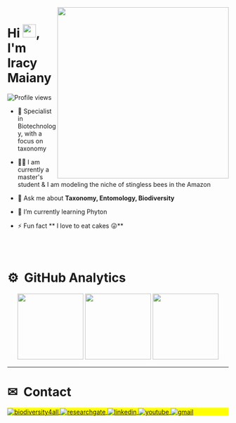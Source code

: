 <img align="right" height="390em" src="https://raw.githubusercontent.com/gist/IracyMaia/c109bf45cc0ea761c4b0a91049c25bdd/raw/0441662321a41ad737d677c2bf0cad1ed124bb21/githubcardprofile.svg"/>
<h1 align="left">Hi <img src="https://static.wixstatic.com/media/e869bd_c56a3a18c48d45f69a86ec6e39d003ce~mv2.gif" height="30px">, I'm Iracy Maiany</h1>
<p align="left"> <img src="https://komarev.com/ghpvc/?username=iracymaia&color=yellow" alt="Profile views" /> </p>

- 🔎 Specialist in Biotechnology, with a focus on taxonomy

- 👨‍💻 I am currently a master's student & I am modeling the niche of stingless bees in the Amazon

- 💬 Ask me about **Taxonomy, Entomology, Biodiversity**

- 🌱 I’m currently learning Phyton

- ⚡ Fun fact ** I love to eat cakes 😜**

<br><br>
</div>

# ⚙️ &nbsp;GitHub Analytics

<div align="center">
  <img height="150em" src="https://github-readme-stats.vercel.app/api?username=IracyMaia&show_icons=true&theme=vision-friendly-dark&include_all_commits=true&count_private=true"/>
  <img height="150em" src="https://github-readme-streak-stats.herokuapp.com/?user=IracyMaia&theme=vision-friendly-dark&hide_border=false"/>
  <img height="150em" src="https://github-readme-stats.vercel.app/api/top-langs/?username=IracyMaia&layout=compact&langs_count=7&theme=vision-friendly-dark"/>


</div>

---

<!-- Proudly created with GPRM ( https://gprm.itsvg.in ) -->

# ✉ &nbsp;Contact
</a>
<p align="left" style="background:yellow">
<a href="https://www.biodiversity4all.org/people/iracymaiany" target="_blank">
  <img align="center" src="https://img.shields.io/badge/-Biodiversity4all-05122A?style=flat&logo=biodiversity4all" alt="biodiversity4all"/>
</a>
<a href="https://www.researchgate.net/profile/Iracy-Maiany" target="_blank">
  <img align="center" src="https://img.shields.io/badge/-Researchgate-05122A?style=flat&logo=researchgate" alt="researchgate"/>  
</a>
<a href="https://linkedin.com/in/iracymaiany" target="_blank">
  <img align="center" src="https://img.shields.io/badge/-Linkedin-05122A?style=flat&logo=linkedin" alt="linkedin"/>
</a>
<a href="https://www.youtube.com/channel/UC4kDa-gwanybQ8NoJJrUVeA" target="_blank">
 <img align="center" src="https://img.shields.io/badge/-Youtube-05122A?style=flat&logo=youtube" alt="youtube"/>
</a>
<a align="left" style="background:yellow">
<a href="mailto:iracymaiany@hotmail.com" target="_blank">
  <img align="center" src="https://img.shields.io/badge/-Email-05122A?style=flat&logo=gmail" alt="gmail"/>
</p>

<!--


